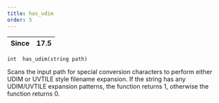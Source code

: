 ```yaml
---
title: has_udim
order: 5
---
```

| Since | 17.5 |
| --- | --- |

`int  has_udim(string path)`

Scans the input path for special conversion characters to perform either UDIM or UVTILE style filename expansion. If the string has any UDIM/UVTILE expansion patterns, the function returns 1, otherwise the function returns 0.
